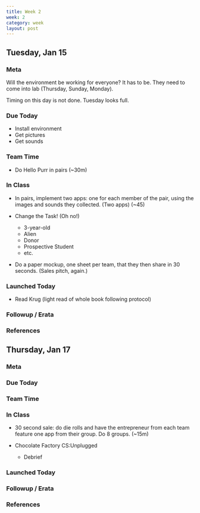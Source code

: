 ```yaml
---
title: Week 2 
week: 2
category: week
layout: post
---
```


## Tuesday, Jan 15

### Meta

Will the environment be working for everyone? It has to be. They need to come into lab (Thursday, Sunday, Monday). 

Timing on this day is not done. Tuesday looks full.

### Due Today

* Install environment
* Get pictures
* Get sounds

### Team Time

* Do Hello Purr in pairs (~30m)

### In Class

* In pairs, implement two apps: one for each member of the pair, using the images and sounds they collected. (Two apps) (~45)

* Change the Task! (Oh no!)
  * 3-year-old
  * Alien
  * Donor
  * Prospective Student
  * etc.
 
* Do a paper mockup, one sheet per team, that they then share in 30 seconds. (Sales pitch, again.)

### Launched Today

* Read Krug (light read of whole book following protocol)

### Followup / Erata

### References


<!-- # # # # # # # # # # # # # # # # # # # # # # # # # # # -->

## Thursday, Jan 17

### Meta

### Due Today

### Team Time

### In Class

* 30 second sale: do die rolls and have the entrepreneur from each team feature one app from their group. Do 8 groups. (~15m)

* Chocolate Factory CS:Unplugged
  * Debrief

### Launched Today

### Followup / Erata

### References


<!-- # # # # # # # # # # # # # # # # # # # # # # # # # # # -->

